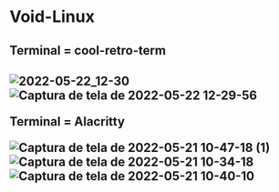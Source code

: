 # Void-Linux
<h2>Terminal = cool-retro-term<h2>

![2022-05-22_12-30](https://user-images.githubusercontent.com/98388350/169703311-59367981-f6d5-44b7-8526-3b7e462fc967.png)
![Captura de tela de 2022-05-22 12-29-56](https://user-images.githubusercontent.com/98388350/169703326-ecf57fb9-fbdc-4cf6-9ad5-c46c952e9a5c.png)

Terminal = Alacritty
  
![Captura de tela de 2022-05-21 10-47-18 (1)](https://user-images.githubusercontent.com/98388350/169654669-f3fcba28-f584-4a12-a574-90b811f128b8.png)
![Captura de tela de 2022-05-21 10-34-18](https://user-images.githubusercontent.com/98388350/169654194-c8632b12-f6d1-445c-8375-0b05637b9ea3.png)
![Captura de tela de 2022-05-21 10-40-10](https://user-images.githubusercontent.com/98388350/169654675-f700142c-9e79-484f-ac6a-860ffd55cc4b.png)

